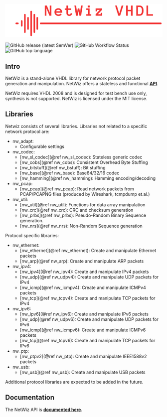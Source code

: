 ![](./netwiz.png)

![GitHub release (latest SemVer)](https://img.shields.io/github/v/release/geddy11/netwiz?style=plastic)
![GitHub Workflow Status](https://img.shields.io/github/actions/workflow/status/geddy11/netwiz/netwiz_ci.yml?style=plastic)
![GitHub top language](https://img.shields.io/github/languages/top/geddy11/netwiz?style=plastic)

## Intro
NetWiz is a stand-alone VHDL library for network protocol packet generation and manipulation. NetWiz offers a stateless and functional [**API**](https://geddy11.github.io/netwiz/functions_func.html).

NetWiz requires VHDL 2008 and is designed for test bench use only, synthesis is not supported. NetWiz is licensed under the MIT license.

## Libraries
Netwiz consists of several libraries. Libraries not related to a specific network protocol are:
  * nw_adapt:
    * Configurable settings
  * nw_codec:
    * [nw_sl_codec](@ref nw_sl_codec): Stateless generic codec
    * [nw_cobs](@ref nw_cobs): Consistent Overhead Byte Stuffing
    * [nw_bitstuff](@ref nw_bstuff): Bit stuffing
    * [nw_base](@ref nw_base): Base64/32/16 codec
    * [nw_hamming](@ref nw_hamming): Hamming encoding/decoding
  * nw_pcap: 
    * [nw_pcap](@ref nw_pcap): Read network packets from PCAP/PCAPNG files (produced by Wireshark, tcmpdump et.al.)
  * nw_util: 
    * [nw_util](@ref nw_util): Functions for data array manipulation
    * [nw_crc](@ref nw_crc): CRC and checksum generation 
    * [nw_prbs](@ref nw_prbs): Pseudo-Random Binary Sequence generation.
    * [nw_nrs](@ref nw_nrs): Non-Random Sequence generation
  
  Protocol specific libraries:
  * nw_ethernet:
    * [nw_ethernet](@ref nw_ethernet): Create and manipulate Ethernet packets
    * [nw_arp](@ref nw_arp): Create and manipulate ARP packets
  * nw_ipv4:
    * [nw_ipv4](@ref nw_ipv4): Create and manipulate IPv4 packets
    * [nw_udp](@ref nw_udpv4): Create and manipulate UDP packets for IPv4
    * [nw_icmp](@ref nw_icmpv4): Create and manipulate ICMPv4 packets
    * [nw_tcp](@ref nw_tcpv4): Create and manipulate TCP packets for IPv4
  * nw_ipv6:
    * [nw_ipv6](@ref nw_ipv6): Create and manipulate IPv6 packets
    * [nw_udp](@ref nw_udpv6): Create and manipulate UDP packets for IPv6
    * [nw_icmp](@ref nw_icmpv6): Create and manipulate ICMPv6 packets
    * [nw_tcp](@ref nw_tcpv6): Create and manipulate TCP packets for IPv6
  * nw_ptp:
    * [nw_ptpv2](@ref nw_ptp): Create and manipulate IEEE1588v2 packets
  * nw_usb:
    * [nw_usb](@ref nw_usb): Create and manipulate USB packets

  Additional protocol libraries are expected to be added in the future.

  ## Documentation
  The NetWiz API is [**documented here**](https://geddy11.github.io/netwiz/).

